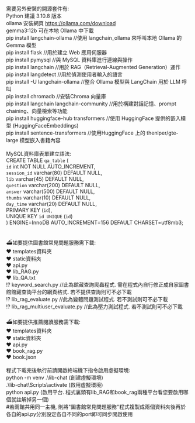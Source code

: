 需要另外安裝的開源套件有:<br>
Python 建議 3.10.8 版本<br>
ollama 安裝網頁 https://ollama.com/download<br>
gemma3:12b 可在本地 Ollama 中下載<br>
pip install langchain-ollama //使用 langchain_ollama 來呼叫本地 Ollama 的 Gemma 模型<br>
pip install flask  //用於建立 Web 應用伺服器<br>
pip install pymysql //與 MySQL 資料庫進行連線與操作<br>
pip install langchain //用於 RAG（Retrieval-Augmented Generation）運作<br>
pip install langdetect //用於偵測使用者輸入的語言<br>
pip install -U langchain-ollama //整合 Ollama 模型與 LangChain 用於 LLM 呼叫<br>
pip install chromadb //安裝Chroma 向量庫<br>
pip install langchain langchain-community //用於構建對話記憶、prompt chaining、向量檢索等功能<br>
pip install huggingface-hub transformers //使用 HuggingFace 提供的嵌入模型 (HuggingFaceEmbeddings)<br>
pip install sentence-transformers //使用HuggingFace 上的 thenlper/gte-large 模型嵌入書籍內容<br>
<br>
MySQL資料庫表單建立語法:<br>
CREATE TABLE `qa_table` (<br>
  `id` int NOT NULL AUTO_INCREMENT,<br>
  `session_id` varchar(80) DEFAULT NULL,<br>
  `lib` varchar(45) DEFAULT NULL,<br>
  `question` varchar(200) DEFAULT NULL,<br>
  `answer` varchar(500) DEFAULT NULL,<br>
  `thumbs` varchar(10) DEFAULT NULL,<br>
  `day_time` varchar(20) DEFAULT NULL,<br>
  PRIMARY KEY (`id`),<br>
  UNIQUE KEY `id_UNIQUE` (`id`)<br>
) ENGINE=InnoDB AUTO_INCREMENT=156 DEFAULT CHARSET=utf8mb3;

<br>
⛴︎如要提供圖書館常見問題服務需下載:<br>
♥ templates資料夾<br>
♥ static資料夾<br>
♥ api.py<br>
♥ lib_RAG.py<br>
♥ lib_QA.txt<br>
⁉︎ keyword_search.py //此為館藏查詢爬蟲程式. 需在程式內自行修正成自家圖書館館藏查詢平台的網頁格式. 若不提供查詢則可不必下載<br>
⁉︎ lib_rag_evaluate.py //此為變體問題測試程式. 若不測試則可不必下載<br>
⁉︎ lib_rag_multiuser_evaluate.py //此為壓力測試程式. 若不測試則可不必下載<br>

<br>
⛴︎如要提供推薦閱讀服務需下載:<br>
♥ templates資料夾<br>
♥ static資料夾<br>
♥ api.py<br>
♥ book_rag.py<br>
♥ book.json<br>

<br>
程式下載完後執行前請開啟終端機下指令啟用虛擬環境:<br>
python -m venv .\lib-chat (創建虛擬環境)<br>
.\lib-chat\Scripts\activate  (啟用虛擬環境)<br>
python api.py (啟用平台. 程式裏頭有lib_RAG和book_rag兩種平台看您要啟用哪個就註解掉另一個)<br>
#若兩館共用同一主機, 則將"圖書館常見問題服務"程式複製成兩個資料夾後再於各自的api.py分別設定各自不同的port即可同步開啟使用<br>


